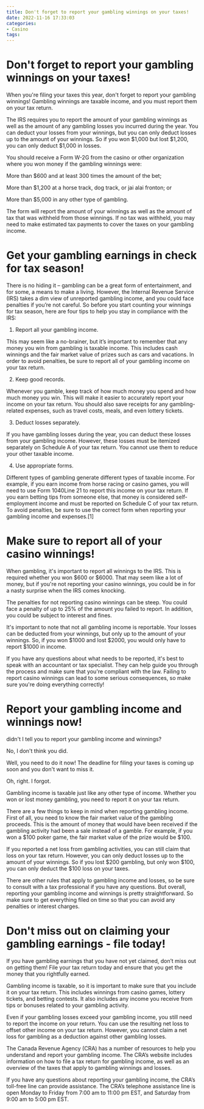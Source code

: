 ```yaml
---
title: Don't forget to report your gambling winnings on your taxes!
date: 2022-11-16 17:33:03
categories:
- Casino
tags:
---
```



#  Don't forget to report your gambling winnings on your taxes!

When you're filing your taxes this year, don't forget to report your gambling winnings! Gambling winnings are taxable income, and you must report them on your tax return.

The IRS requires you to report the amount of your gambling winnings as well as the amount of any gambling losses you incurred during the year. You can deduct your losses from your winnings, but you can only deduct losses up to the amount of your winnings. So if you won $1,000 but lost $1,200, you can only deduct $1,000 in losses.

You should receive a Form W-2G from the casino or other organization where you won money if the gambling winnings were:

More than $600 and at least 300 times the amount of the bet;

More than $1,200 at a horse track, dog track, or jai alai fronton; or

More than $5,000 in any other type of gambling.

The form will report the amount of your winnings as well as the amount of tax that was withheld from those winnings. If no tax was withheld, you may need to make estimated tax payments to cover the taxes on your gambling income.

#  Get your gambling earnings in check for tax season!

There is no hiding it – gambling can be a great form of entertainment, and for some, a means to make a living. However, the Internal Revenue Service (IRS) takes a dim view of unreported gambling income, and you could face penalties if you’re not careful. So before you start counting your winnings for tax season, here are four tips to help you stay in compliance with the IRS:

1. Report all your gambling income.

This may seem like a no-brainer, but it’s important to remember that any money you win from gambling is taxable income. This includes cash winnings and the fair market value of prizes such as cars and vacations. In order to avoid penalties, be sure to report all of your gambling income on your tax return.

2. Keep good records.

Whenever you gamble, keep track of how much money you spend and how much money you win. This will make it easier to accurately report your income on your tax return. You should also save receipts for any gambling-related expenses, such as travel costs, meals, and even lottery tickets.

3. Deduct losses separately.

If you have gambling losses during the year, you can deduct these losses from your gambling income. However, these losses must be itemized separately on Schedule A of your tax return. You cannot use them to reduce your other taxable income.

4. Use appropriate forms.

Different types of gambling generate different types of taxable income. For example, if you earn income from horse racing or casino games, you will need to use Form 1040Line 21 to report this income on your tax return. If you earn betting tips from someone else, that money is considered self-employment income and must be reported on Schedule C of your tax return. To avoid penalties, be sure to use the correct form when reporting your gambling income and expenses.[1]

#  Make sure to report all of your casino winnings!

When gambling, it's important to report all winnings to the IRS. This is required whether you won $600 or $6000. That may seem like a lot of money, but if you're not reporting your casino winnings, you could be in for a nasty surprise when the IRS comes knocking.

The penalties for not reporting casino winnings can be steep. You could face a penalty of up to 25% of the amount you failed to report. In addition, you could be subject to interest and fines.

It's important to note that not all gambling income is reportable. Your losses can be deducted from your winnings, but only up to the amount of your winnings. So, if you won $1000 and lost $2000, you would only have to report $1000 in income.

If you have any questions about what needs to be reported, it's best to speak with an accountant or tax specialist. They can help guide you through the process and make sure that you're compliant with the law. Failing to report casino winnings can lead to some serious consequences, so make sure you're doing everything correctly!

#  Report your gambling income and winnings now!

 didn't I tell you to report your gambling income and winnings?

No, I don't think you did.

Well, you need to do it now! The deadline for filing your taxes is coming up soon and you don't want to miss it.

Oh, right. I forgot.

Gambling income is taxable just like any other type of income. Whether you won or lost money gambling, you need to report it on your tax return.

There are a few things to keep in mind when reporting gambling income. First of all, you need to know the fair market value of the gambling proceeds. This is the amount of money that would have been received if the gambling activity had been a sale instead of a gamble. For example, if you won a $100 poker game, the fair market value of the prize would be $100.

If you reported a net loss from gambling activities, you can still claim that loss on your tax return. However, you can only deduct losses up to the amount of your winnings. So if you lost $200 gambling, but only won $100, you can only deduct the $100 loss on your taxes.

There are other rules that apply to gambling income and losses, so be sure to consult with a tax professional if you have any questions. But overall, reporting your gambling income and winnings is pretty straightforward. So make sure to get everything filed on time so that you can avoid any penalties or interest charges.

#  Don't miss out on claiming your gambling earnings - file today!

If you have gambling earnings that you have not yet claimed, don’t miss out on getting them! File your tax return today and ensure that you get the money that you rightfully earned.

Gambling income is taxable, so it is important to make sure that you include it on your tax return. This includes winnings from casino games, lottery tickets, and betting contests. It also includes any income you receive from tips or bonuses related to your gambling activity.

Even if your gambling losses exceed your gambling income, you still need to report the income on your return. You can use the resulting net loss to offset other income on your tax return. However, you cannot claim a net loss for gambling as a deduction against other gambling losses.

The Canada Revenue Agency (CRA) has a number of resources to help you understand and report your gambling income. The CRA’s website includes information on how to file a tax return for gambling income, as well as an overview of the taxes that apply to gambling winnings and losses.

If you have any questions about reporting your gambling income, the CRA’s toll-free line can provide assistance. The CRA’s telephone assistance line is open Monday to Friday from 7:00 am to 11:00 pm EST, and Saturday from 9:00 am to 5:00 pm EST.